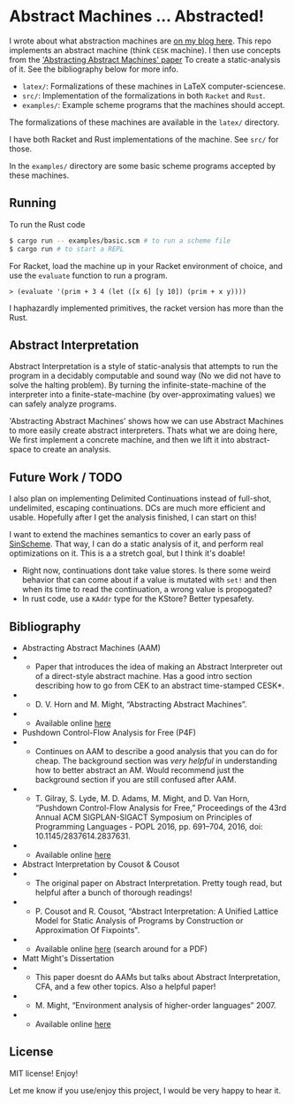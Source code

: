 # Abstract Machines ... Abstracted! #

I wrote about what abstraction machines are
[on my blog here](https://drs.is/tags/abstract-machines/).
This repo implements an abstract machine (think `CESK` machine).
I then use concepts from the
['Abstracting Abstract Machines' paper](http://matt.might.net/papers/vanhorn2010abstract.pdf)
To create a static-analysis of it. See the bibliography below for more info.

* `latex/`: Formalizations of these machines in LaTeX computer-sciencese.
* `src/`: Implementation of the formalizations in both `Racket` and `Rust`.
* `examples/`: Example scheme programs that the machines should accept.

The formalizations of these machines are available in the `latex/` directory.

I have both Racket and Rust implementations of the machine. See `src/` for those.

In the `examples/` directory are some basic scheme programs accepted by these machines.


## Running ##

To run the Rust code

```bash
$ cargo run -- examples/basic.scm # to run a scheme file
$ cargo run # to start a REPL
```

For Racket, load the machine up in your Racket environment of choice,
and use the `evaluate` function to run a program.

```racket
> (evaluate '(prim + 3 4 (let ([x 6] [y 10]) (prim + x y))))
```

I haphazardly implemented primitives, the racket version has more than the Rust.

## Abstract Interpretation ##

Abstract Interpretation is a style of static-analysis that attempts
to run the program in a decidably computable and sound way
(No we did not have to solve the halting problem).
By turning the infinite-state-machine of the interpreter
into a finite-state-machine (by over-approximating values)
we can safely analyze programs.

'Abstracting Abstract Machines' shows how we can use Abstract Machines
to more easily create abstract interpreters. Thats what we are doing here,
We first implement a concrete machine, and then we lift it into abstract-space
to create an analysis.

## Future Work / TODO ##

I also plan on implementing Delimited Continuations instead of full-shot, undelimited, escaping
continuations. DCs are much more efficient and usable.
Hopefully after I get the analysis finished, I can start on this!

I want to extend the machines semantics to cover an early pass of
[SinScheme](https://github.com/sinistersnare/SinScheme).
That way, I can do a static analysis of it, and perform real optimizations
on it. This is a a stretch goal, but I think it's doable!

* Right now, continuations dont take value stores. Is there some weird behavior that can come about if a value is mutated with `set!` and then when its time to read the continuation, a wrong value is propogated?
* In rust code, use a `KAddr` type for the KStore? Better typesafety.

## Bibliography ##

- Abstracting Abstract Machines (AAM)
- - Paper that introduces the idea of making an Abstract Interpreter out of a direct-style abstract machine. Has a good intro section describing how to go from CEK to an abstract time-stamped CESK*.
- - D. V. Horn and M. Might, “Abstracting Abstract Machines”.
- - Available online [here](http://matt.might.net/papers/vanhorn2010abstract.pdf)
- Pushdown Control-Flow Analysis for Free (P4F)
- - Continues on AAM to describe a good analysis that you can do for cheap. The background section was _very helpful_ in understanding how to better abstract an AM. Would recommend just the background section if you are still confused after AAM.
- - T. Gilray, S. Lyde, M. D. Adams, M. Might, and D. Van Horn, “Pushdown Control-Flow Analysis for Free,” Proceedings of the 43rd Annual ACM SIGPLAN-SIGACT Symposium on Principles of Programming Languages - POPL 2016, pp. 691–704, 2016, doi: 10.1145/2837614.2837631.
- - Available online [here](https://gilray.org/pdf/pushdown-for-free.pdf)
- Abstract Interpretation by Cousot & Cousot
- - The original paper on Abstract Interpretation. Pretty tough read, but helpful after a bunch of thorough readings!
- - P. Cousot and R. Cousot, “Abstract Interpretation: A Unified Lattice Model for Static Analysis of Programs by Construction or Approximation Of Fixpoints".
- - Available online [here](https://dl.acm.org/doi/10.1145/512950.512973) (search around for a PDF)
- Matt Might's Dissertation
- - This paper doesnt do AAMs but talks about Abstract Interpretation, CFA, and a few other topics. Also a helpful paper!
- - M. Might, “Environment analysis of higher-order languages” 2007.
- - Available online [here](http://matt.might.net/papers/might2007diss.pdf)

## License ##

MIT license! Enjoy!

Let me know if you use/enjoy this project, I would be very happy to hear it.
